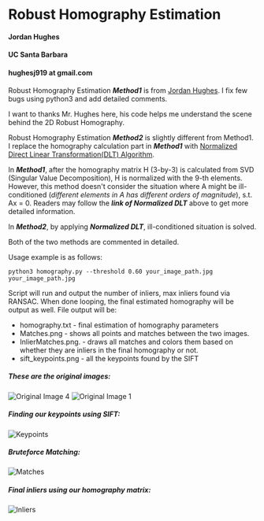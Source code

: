 # Robust Homography Estimation
#### Jordan Hughes
#### UC Santa Barbara
#### hughesj919 at gmail.com

Robust Homography Estimation ***Method1*** is from [Jordan Hughes](https://github.com/hughesj919/HomographyEstimation). I fix few bugs using python3 and add detailed comments.

I want to thanks  Mr. Hughes here, his code helps me understand the scene behind the 2D Robust Homography.

Robust Homography Estimation ***Method2*** is slightly different from Method1. I replace the homography calculation part in ***Method1*** with [Normalized Direct Linear Transformation(DLT) Algorithm](https://www.youtube.com/watch?v=v3322cNhCTk&list=PLxg0CGqViygP47ERvqHw_v7FVnUovJeaz&index=9).

In ***Method1***, after the homography matrix H (3-by-3) is calculated from SVD (Singular Value Decomposition), H is normalized with the 9-th elements. However, this method doesn't consider the situation where A might be ill-conditioned (*different elements in A has different orders of magnitude*), s.t. Ax = 0. Readers may follow the ***link of Normalized DLT*** above to get more detailed information.

In ***Method2***, by applying ***Normalized DLT***, ill-conditioned situation is solved.

Both of the two methods are commented in detailed.

Usage example is as follows:

```python3 homography.py --threshold 0.60 your_image_path.jpg your_image_path.jpg```

Script will run and output the number of inliers, max inliers found via RANSAC. When done looping, the final estimated homography will be output as well. File output will be:

* homography.txt - final estimation of homography parameters
* Matches.png - shows all points and matches between the two images.
* InlierMatches.png. - draws all matches and colors them based on whether they are inliers in the final homography or not.
* sift_keypoints.png - all the keypoints found by the SIFT 

##### These are the original images: 

![Original Image 4](img4.png)
![Original Image 1](img1.png)

##### Finding our keypoints using SIFT:

![Keypoints](sift_keypoints.png)

##### Bruteforce Matching:

![Matches](Matches.png)

##### Final inliers using our homography matrix:

![Inliers](InlierMatches.png)

